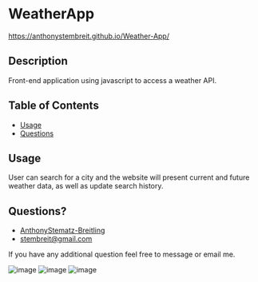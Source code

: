 # WeatherApp

https://anthonystembreit.github.io/Weather-App/

## Description
Front-end application using javascript to access a weather API.

## Table of Contents
 * [Usage](#usage)
 * [Questions](#questions)
            
## Usage
 User can search for a city and the website will present current and future weather data, as well as update search history.
        
## Questions?
* [AnthonyStematz-Breitling](https://github.com/AnthonyStematz-Breitling)
* stembreit@gmail.com
        
 If you have any additional question feel free to message or email me.


![image](https://user-images.githubusercontent.com/64037800/89344307-4e328580-d66b-11ea-8216-f93313b8c5da.png)
![image](https://user-images.githubusercontent.com/64037800/87882120-9abb6700-c9c3-11ea-9675-16c88f59a5c7.png)
![image](https://user-images.githubusercontent.com/64037800/89344486-93ef4e00-d66b-11ea-9da5-01f6f55f25c2.png)

